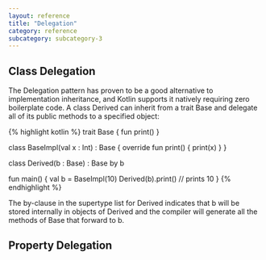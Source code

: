 ```yaml
---
layout: reference
title: "Delegation"
category: reference
subcategory: subcategory-3
---
```


## Class Delegation

The Delegation pattern has proven to be a good alternative to implementation inheritance, and Kotlin supports it natively requiring zero boilerplate code. A class Derived can inherit from a trait Base and delegate all of its public methods to a specified object:

{% highlight kotlin %}
trait Base {
  fun print()
}

class BaseImpl(val x : Int) : Base {
  override fun print() { print(x) }
}

class Derived(b : Base) : Base by b

fun main() {
  val b = BaseImpl(10)
  Derived(b).print() // prints 10
}
{% endhighlight %}

The by-clause in the supertype list for Derived indicates that b will be stored internally in objects of Derived and the compiler will generate all the methods of Base that forward to b.

## Property Delegation


